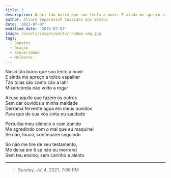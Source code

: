 ```yaml
---
title: 3
description: Nasci tão burro que sou lento a ouvir E ainda me apreço a tolice espalhar  
author: Alvaro Separovich Cassiano dos Santos
date: '2021-07-07'
modified_date: '2021-07-07'
image: /assets/images/posts/random-img.jpg
tags:
  - Sonetos
  - Oração
  - Sinceridade
  - Melhores
---    
```

Nasci tão burro que sou lento a ouvir     
E ainda me apreço a tolice espalhar     
Tão tolas são como cão a latir     
Misericórdia não volto a rogar     
     
Acuso aquilo que fazem os outros     
Sem dar ouvidos a minha maldade     
Derrama fervente água em meus ouvidos     
Para que de sua vós sinta eu saudade     
     
Perturba meu silencio o com zunido     
Me agredindo com o mal que eu maquinei     
Se não, louco, continuarei seguindo     
     
Só não me tire de seu testamento,     
Me deixa em ti se não eu morrerei     
Sem teu ensino, sem carinho e alento     

______

> Sunday, Jul 4, 2021, 7:06 PM